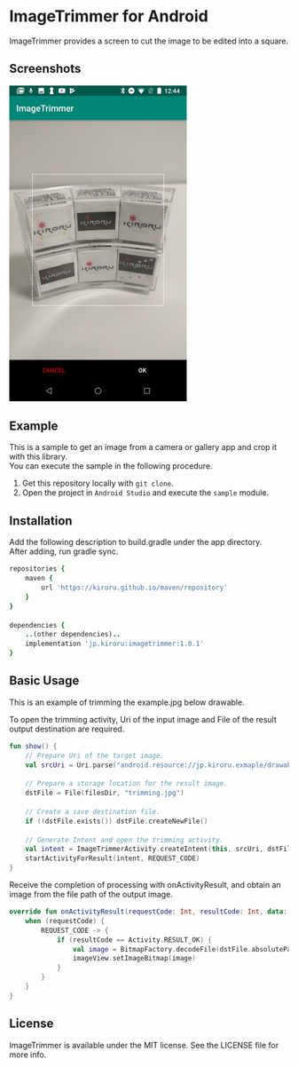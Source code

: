 # ImageTrimmer for Android

ImageTrimmer provides a screen to cut the image to be edited into a square.

## Screenshots

<img src="screenshot01.jpg" width="320px"/>

## Example

This is a sample to get an image from a camera or gallery app and crop it with this library.   
You can execute the sample in the following procedure.

1. Get this repository locally with `git clone`.
2. Open the project in `Android Studio` and execute the `sample` module.

## Installation

Add the following description to build.gradle under the app directory.  
After adding, run gradle sync.

```Ruby
repositories {
    maven {
        url 'https://kiroru.github.io/maven/repository'
    }
}

dependencies {
    ..(other dependencies)..
    implementation 'jp.kiroru:imagetrimmer:1.0.1'
}
```

## Basic Usage

This is an example of trimming the example.jpg below drawable.

To open the trimming activity, Uri of the input image and File of the result output destination are required.

```Kotlin
fun show() {
    // Prepare Uri of the target image.
    val srcUri = Uri.parse("android.resource://jp.kiroru.exmaple/drawable/example")

    // Prepare a storage location for the result image.
    dstFile = File(filesDir, "trimming.jpg")

    // Create a save destination file.
    if (!dstFile.exists()) dstFile.createNewFile()

    // Generate Intent and open the trimming activity.
    val intent = ImageTrimmerActivity.createIntent(this, srcUri, dstFile)
    startActivityForResult(intent, REQUEST_CODE)
}
```

Receive the completion of processing with onActivityResult, and obtain an image from the file path of the output image.

```Kotlin
override fun onActivityResult(requestCode: Int, resultCode: Int, data: Intent?) {
    when (requestCode) {
        REQUEST_CODE -> {
            if (resultCode == Activity.RESULT_OK) {
                val image = BitmapFactory.decodeFile(dstFile.absolutePath)
                imageView.setImageBitmap(image)
            }
        }
    }
}
```

## License

ImageTrimmer is available under the MIT license. See the LICENSE file for more info.
